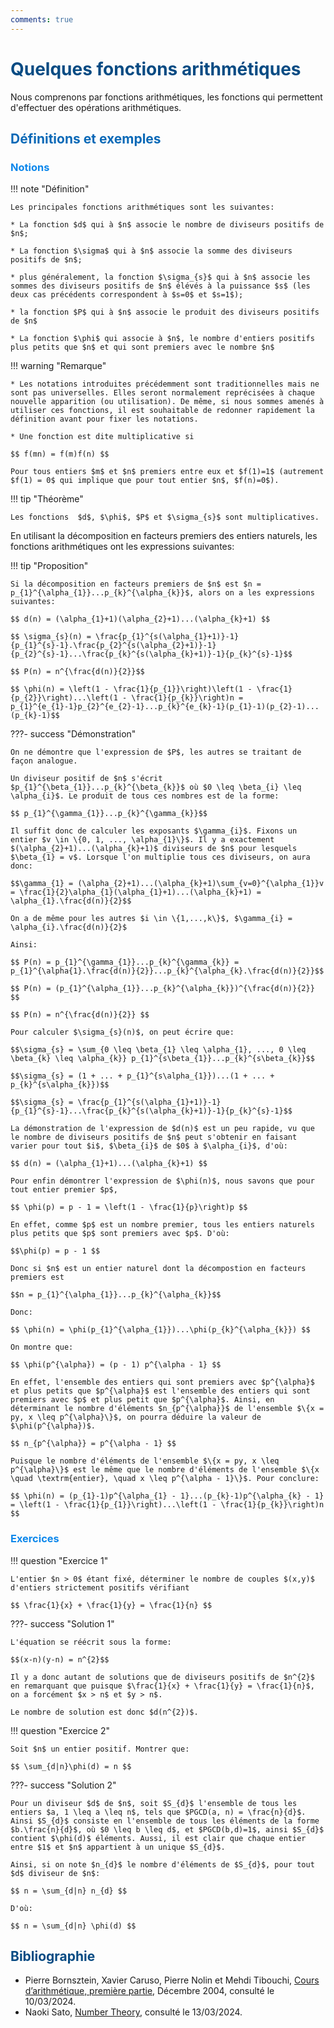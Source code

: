 ```yaml
---
comments: true
---
```


# <span style="color:#074b83"> Quelques fonctions arithmétiques </span>

Nous comprenons par fonctions arithmétiques, les fonctions qui permettent d'effectuer des opérations arithmétiques.

## <span style="color:#0a69b7">Définitions et exemples</span>

### <span style="color:#0c87eb">Notions</span>

!!! note "Définition"

    Les principales fonctions arithmétiques sont les suivantes:

    * La fonction $d$ qui à $n$ associe le nombre de diviseurs positifs de $n$;

    * La fonction $\sigma$ qui à $n$ associe la somme des diviseurs positifs de $n$;

    * plus généralement, la fonction $\sigma_{s}$ qui à $n$ associe les sommes des diviseurs positifs de $n$ élévés à la puissance $s$ (les deux cas précédents correspondent à $s=0$ et $s=1$);

    * la fonction $P$ qui à $n$ associe le produit des diviseurs positifs de $n$

    * La fonction $\phi$ qui associe à $n$, le nombre d'entiers positifs plus petits que $n$ et qui sont premiers avec le nombre $n$

!!! warning "Remarque"

    * Les notations introduites précédemment sont traditionnelles mais ne sont pas universelles. Elles seront normalement reprécisées à chaque nouvelle apparition (ou utilisation). De même, si nous sommes amenés à utiliser ces fonctions, il est souhaitable de redonner rapidement la définition avant pour fixer les notations.

    * Une fonction est dite multiplicative si

    $$ f(mn) = f(m)f(n) $$

    Pour tous entiers $m$ et $n$ premiers entre eux et $f(1)=1$ (autrement $f(1) = 0$ qui implique que pour tout entier $n$, $f(n)=0$).

!!! tip "Théorème"

    Les fonctions  $d$, $\phi$, $P$ et $\sigma_{s}$ sont multiplicatives. 

En utilisant la décomposition en facteurs premiers des entiers naturels, les fonctions arithmétiques ont les expressions suivantes:

!!! tip "Proposition"

    Si la décomposition en facteurs premiers de $n$ est $n = p_{1}^{\alpha_{1}}...p_{k}^{\alpha_{k}}$, alors on a les expressions suivantes:

    $$ d(n) = (\alpha_{1}+1)(\alpha_{2}+1)...(\alpha_{k}+1) $$

    $$ \sigma_{s}(n) = \frac{p_{1}^{s(\alpha_{1}+1)}-1}{p_{1}^{s}-1}.\frac{p_{2}^{s(\alpha_{2}+1)}-1}{p_{2}^{s}-1}...\frac{p_{k}^{s(\alpha_{k}+1)}-1}{p_{k}^{s}-1}$$

    $$ P(n) = n^{\frac{d(n)}{2}}$$

    $$ \phi(n) = \left(1 - \frac{1}{p_{1}}\right)\left(1 - \frac{1}{p_{2}}\right)...\left(1 - \frac{1}{p_{k}}\right)n = p_{1}^{e_{1}-1}p_{2}^{e_{2}-1}...p_{k}^{e_{k}-1}(p_{1}-1)(p_{2}-1)...(p_{k}-1)$$

???- success "Démonstration"

    On ne démontre que l'expression de $P$, les autres se traitant de façon analogue.

    Un diviseur positif de $n$ s'écrit $p_{1}^{\beta_{1}}...p_{k}^{\beta_{k}}$ où $0 \leq \beta_{i} \leq \alpha_{i}$. Le produit de tous ces nombres est de la forme:

    $$ p_{1}^{\gamma_{1}}...p_{k}^{\gamma_{k}}$$

    Il suffit donc de calculer les exposants $\gamma_{i}$. Fixons un entier $v \in \{0, 1, ..., \alpha_{1}\}$. Il y a exactement $(\alpha_{2}+1)...(\alpha_{k}+1)$ diviseurs de $n$ pour lesquels $\beta_{1} = v$. Lorsque l'on multiplie tous ces diviseurs, on aura donc:

    $$\gamma_{1} = (\alpha_{2}+1)...(\alpha_{k}+1)\sum_{v=0}^{\alpha_{1}}v = \frac{1}{2}\alpha_{1}(\alpha_{1}+1)...(\alpha_{k}+1) = \alpha_{1}.\frac{d(n)}{2}$$

    On a de même pour les autres $i \in \{1,...,k\}$, $\gamma_{i} = \alpha_{i}.\frac{d(n)}{2}$

    Ainsi:

    $$ P(n) = p_{1}^{\gamma_{1}}...p_{k}^{\gamma_{k}} = p_{1}^{\alpha{1}.\frac{d(n)}{2}}...p_{k}^{\alpha_{k}.\frac{d(n)}{2}}$$

    $$ P(n) = (p_{1}^{\alpha_{1}}...p_{k}^{\alpha_{k}})^{\frac{d(n)}{2}} $$

    $$ P(n) = n^{\frac{d(n)}{2}} $$

    Pour calculer $\sigma_{s}(n)$, on peut écrire que:

    $$\sigma_{s} = \sum_{0 \leq \beta_{1} \leq \alpha_{1}, ..., 0 \leq \beta_{k} \leq \alpha_{k}} p_{1}^{s\beta_{1}}...p_{k}^{s\beta_{k}}$$

    $$\sigma_{s} = (1 + ... + p_{1}^{s\alpha_{1}})...(1 + ... + p_{k}^{s\alpha_{k}})$$

    $$\sigma_{s} = \frac{p_{1}^{s(\alpha_{1}+1)}-1}{p_{1}^{s}-1}...\frac{p_{k}^{s(\alpha_{k}+1)}-1}{p_{k}^{s}-1}$$

    La démonstration de l'expression de $d(n)$ est un peu rapide, vu que le nombre de diviseurs positifs de $n$ peut s'obtenir en faisant varier pour tout $i$, $\beta_{i}$ de $0$ à $\alpha_{i}$, d'où:

    $$ d(n) = (\alpha_{1}+1)...(\alpha_{k}+1) $$

    Pour enfin démontrer l'expression de $\phi(n)$, nous savons que pour tout entier premier $p$, 

    $$ \phi(p) = p - 1 = \left(1 - \frac{1}{p}\right)p $$

    En effet, comme $p$ est un nombre premier, tous les entiers naturels plus petits que $p$ sont premiers avec $p$. D'où:

    $$\phi(p) = p - 1 $$

    Donc si $n$ est un entier naturel dont la décompostion en facteurs premiers est

    $$n = p_{1}^{\alpha_{1}}...p_{k}^{\alpha_{k}}$$

    Donc:

    $$ \phi(n) = \phi(p_{1}^{\alpha_{1}})...\phi(p_{k}^{\alpha_{k}}) $$

    On montre que:

    $$ \phi(p^{\alpha}) = (p - 1) p^{\alpha - 1} $$

    En effet, l'ensemble des entiers qui sont premiers avec $p^{\alpha}$ et plus petits que $p^{\alpha}$ est l'ensemble des entiers qui sont premiers avec $p$ et plus petit que $p^{\alpha}$. Ainsi, en déterminant le nombre d'éléments $n_{p^{\alpha}}$ de l'ensemble $\{x = py, x \leq p^{\alpha}\}$, on pourra déduire la valeur de $\phi(p^{\alpha})$.

    $$ n_{p^{\alpha}} = p^{\alpha - 1} $$

    Puisque le nombre d'éléments de l'ensemble $\{x = py, x \leq p^{\alpha}\}$ est le même que le nombre d'éléments de l'ensemble $\{x \quad \textrm{entier}, \quad x \leq p^{\alpha - 1}\}$. Pour conclure:

    $$ \phi(n) = (p_{1}-1)p^{\alpha_{1} - 1}...(p_{k}-1)p^{\alpha_{k} - 1} = \left(1 - \frac{1}{p_{1}}\right)...\left(1 - \frac{1}{p_{k}}\right)n $$

### <span style="color:#0c87eb">Exercices</span>

!!! question "Exercice 1"

    L'entier $n > 0$ étant fixé, déterminer le nombre de couples $(x,y)$ d'entiers strictement positifs vérifiant 
    
    $$ \frac{1}{x} + \frac{1}{y} = \frac{1}{n} $$

???- success "Solution 1"

    L'équation se réécrit sous la forme:

    $$(x-n)(y-n) = n^{2}$$

    Il y a donc autant de solutions que de diviseurs positifs de $n^{2}$ en remarquant que puisque $\frac{1}{x} + \frac{1}{y} = \frac{1}{n}$, on a forcément $x > n$ et $y > n$.

    Le nombre de solution est donc $d(n^{2})$.

!!! question "Exercice 2"

    Soit $n$ un entier positif. Montrer que:

    $$ \sum_{d|n}\phi(d) = n $$

???- success "Solution 2"

    Pour un diviseur $d$ de $n$, soit $S_{d}$ l'ensemble de tous les entiers $a, 1 \leq a \leq n$, tels que $PGCD(a, n) = \frac{n}{d}$. Ainsi $S_{d}$ consiste en l'ensemble de tous les éléments de la forme $b.\frac{n}{d}$, où $0 \leq b \leq d$, et $PGCD(b,d)=1$, ainsi $S_{d}$ contient $\phi(d)$ éléments. Aussi, il est clair que chaque entier entre $1$ et $n$ appartient à un unique $S_{d}$. 

    Ainsi, si on note $n_{d}$ le nombre d'éléments de $S_{d}$, pour tout $d$ diviseur de $n$:

    $$ n = \sum_{d|n} n_{d} $$

    D'où:

    $$ n = \sum_{d|n} \phi(d) $$

## <span style="color:#074b83">Bibliographie</span>

* Pierre Bornsztein, Xavier Caruso, Pierre Nolin et Mehdi Tibouchi, [Cours d’arithmétique, première partie](http://igor-kortchemski.perso.math.cnrs.fr/olympiades/Cours/Arithmetique/arithm.pdf), Décembre 2004, consulté le 10/03/2024.
* Naoki Sato, [Number Theory](https://artofproblemsolving.com/articles/files/SatoNT.pdf), consulté le 13/03/2024.
